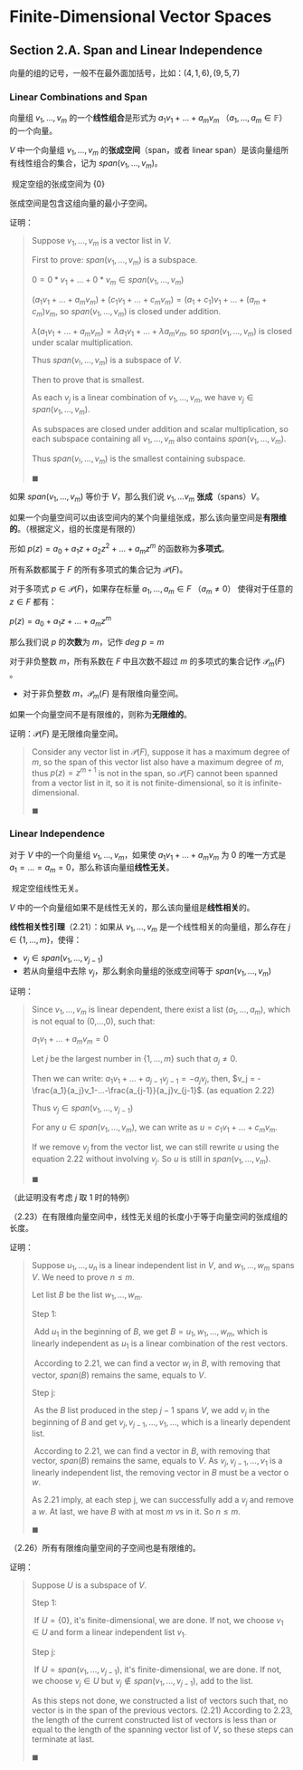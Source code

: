 # Finite-Dimensional Vector Spaces

## Section 2.A. Span and Linear Independence

向量的组的记号，一般不在最外面加括号，比如：$(4, 1, 6), (9, 5, 7)$

### Linear Combinations and Span

向量组 $v_1, ...,v_m$ 的一个**线性组合**是形式为 $a_1v_1+...+a_mv_m$ （$a_1,...,a_m\in \mathbb{F}$）的一个向量。

$V$ 中一个向量组 $v_1,...,v_m$ 的**张成空间**（span，或者 linear span）是该向量组所有线性组合的集合，记为 $span(v_1,...,v_m)$。

​	规定空组的张成空间为 $\{0\}$

张成空间是包含这组向量的最小子空间。

证明：

> Suppose $v_1,...,v_m$ is a vector list in $V$.
>
> First to prove: $span(v_1,...,v_m)$ is a subspace.
>
> $0 = 0*v_1+...+0*v_m\in span(v_1,...,v_m)$
>
> $(a_1v_1+...+a_mv_m) + (c_1v_1+...+c_mv_m) = (a_1+c_1)v_1+...+(a_m+c_m)v_m$, so $span(v_1,...,v_m)$ is closed under addition.
>
> $\lambda(a_1v_1+...+a_mv_m) = \lambda a_1v_1 + ... +\lambda a_mv_m$, so $span(v_1,...,v_m)$ is closed under scalar multiplication.
>
> Thus $span(v_!,...,v_m)$ is a subspace of $V$.
>
> Then to prove that is smallest.
>
> As each $v_j$ is a linear combination of $v_1,...,v_m$, we have $v_j\in span(v_1,...,v_m)$.
>
> As subspaces are closed under addition and scalar multiplication, so each subspace containing all $v_1,...,v_m$ also contains $span(v_1,...,v_m)$.
>
> Thus $span(v_!,...,v_m)$ is the smallest containing subspace.
>
> $\blacksquare$

如果 $span(v_1,...,v_m)$ 等价于 $V$，那么我们说 $v_1,...v_m$ **张成**（spans）$V$。 

如果一个向量空间可以由该空间内的某个向量组张成，那么该向量空间是**有限维的**。（根据定义，组的长度是有限的）

形如 $p(z)=a_0+a_1z+a_2z^2+...+a_mz^m$ 的函数称为**多项式**。

所有系数都属于 $F$ 的所有多项式的集合记为 $\mathcal{P}(F)$。

对于多项式 $p\in\mathcal{P}(F)$，如果存在标量 $a_1,...,a_m\in F$ （$a_m\ne 0$） 使得对于任意的 $z\in F$ 都有：

$p(z)=a_0+a_1z+...+a_mz^m$

那么我们说 $p$ 的**次数**为 $m$，记作 $deg\ p = m$ 

对于非负整数 $m$，所有系数在 $F$ 中且次数不超过 $m$ 的多项式的集合记作 $\mathcal{P}_m(F)$ 。

* 对于非负整数 $m$，$\mathcal{P}_m(F)$ 是有限维向量空间。

如果一个向量空间不是有限维的，则称为**无限维的**。

证明：$\mathcal{P}(F)$ 是无限维向量空间。

> Consider any vector list in $\mathcal{P}(F)$, suppose it has a maximum degree of $m$, so the span of this vector list also have a maximum degree of $m$, thus $p(z)=z^{m+1}$ is not in the span, so $\mathcal{P}(F)$ cannot been spanned from a vector list in it, so it is not finite-dimensional, so it is infinite-dimensional.
>
> $\blacksquare$

### Linear Independence

对于 $V$ 中的一个向量组 $v_1,...,v_m$，如果使 $a_1v_1+...+a_mv_m$ 为 $0$ 的唯一方式是 $a_1=...=a_m=0$，那么称该向量组**线性无关**。

​	规定空组线性无关。

$V$ 中的一个向量组如果不是线性无关的，那么该向量组是**线性相关**的。

**线性相关性引理**（2.21）：如果从 $v_1,...,v_m$ 是一个线性相关的向量组，那么存在 $j\in\{1,...,m\}$，使得：

* $v_j\in span(v_1,...,v_{j-1})$
* 若从向量组中去除 $v_j$，那么剩余向量组的张成空间等于 $span(v_1,...,v_m)$

证明：

> Since $v_1,...,v_m$ is linear dependent, there exist a list $(a_1,...,a_m)$, which is not equal to (0,...,0), such that:
>
> $a_1v_1+...+a_mv_m = 0$
>
> Let $j$ be the largest number in $\{1,...,m\}$ such that $a_j\ne0$.
>
> Then we can write: $a_1v_1  + ... + a_{j-1}v_{j-1} = -a_jv_j$, then, $v_j = -\frac{a_1}{a_j}v_1-...-\frac{a_{j-1}}{a_j}v_{j-1}$. (as equation 2.22)
>
> Thus $v_j\in span(v_1,...,v_{j-1})$
>
> For any $u\in span(v_1,...,v_m)$, we can write as $u=c_1v_1+...+c_mv_m$.
>
> If we remove $v_j$ from the vector list, we can still rewrite $u$ using the equation 2.22 without involving $v_j$. So $u$ is still in $span(v_1,...,v_m)$.
>
> $\blacksquare$

（此证明没有考虑 $j$ 取 1 时的特例）

（2.23）在有限维向量空间中，线性无关组的长度小于等于向量空间的张成组的长度。

证明：

> Suppose $u_1,...,u_n$ is a linear independent list in $V$, and  $w_1,...,w_m$ spans $V$. We need to prove $n\le m$.
>
> Let list $B$ be the list $w_1,...,w_m$.
>
> Step 1:
>
> ​	Add $u_1$ in the beginning of $B$, we get $B=u_1,w_1,...,w_m$, which is linearly independent as $u_1$ is a linear combination of the rest vectors.
>
> ​	According to 2.21, we can find a vector $w_i$ in $B$, with removing that vector, $span(B)$ remains the same, equals to $V$.
>
> Step j:
>
> ​	As the $B$ list produced in the step $j-1$ spans $V$, we add $v_j$ in the beginning of $B$ and get $v_j, v_{j-1},...,v_1,...$, which is a linearly dependent list.
>
> ​	According to 2.21, we can find a vector in $B$, with removing that vector, $span(B)$ remains the same, equals to $V$. As $v_j, v_{j-1}, ...,v_1$ is a linearly independent list, the removing vector in $B$ must be a vector o $w$.
>
> As 2.21 imply, at each step j, we can successfully add a $v_j$ and remove a $w$. At last, we have $B$ with at most $m$ $v$s in it. So $n\le m$.
>
> $\blacksquare$

 （2.26）所有有限维向量空间的子空间也是有限维的。

证明：

> Suppose $U$ is a subspace of $V$.
>
> Step 1:
>
> ​	If $U=\{0\}$, it's finite-dimensional, we are done. If not, we choose $v_1\in U$ and form a linear independent list $v_1$.
>
> Step j:
>
> ​	If $U=span(v_1,...,v_{j-1})$, it's finite-dimensional, we are done. If not, we choose $v_j\in U$ but $v_j\notin span(v_1,...,v_{j-1})$, add to the list.
>
> As this steps not done, we constructed a list of vectors such that, no vector is in the span of the previous vectors. (2.21) According to 2.23, the length of the current constructed list of vectors is less than or equal to the length of the spanning vector list of $V$, so these steps can terminate at last.
>
> $\blacksquare$

